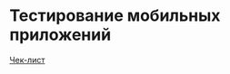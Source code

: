 # Тестирование мобильных приложений

[Чек-лист](https://docs.google.com/spreadsheets/d/1avoj0qVJttB_ww6fOn0IkNgYlexGQ4876VyIxkOVxw8/edit?gid=1289154076#gid=1289154076)   
